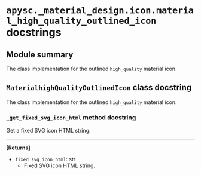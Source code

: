 # `apysc._material_design.icon.material_high_quality_outlined_icon` docstrings

## Module summary

The class implementation for the outlined `high_quality` material icon.

## `MaterialhighQualityOutlinedIcon` class docstring

The class implementation for the outlined `high_quality` material icon.

### `_get_fixed_svg_icon_html` method docstring

Get a fixed SVG icon HTML string.<hr>

**[Returns]**

- `fixed_svg_icon_html`: str
  - Fixed SVG icon HTML string.
